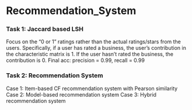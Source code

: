 # Recommendation_System

### Task 1: Jaccard based LSH

Focus on the “0 or 1” ratings rather than the actual ratings/stars from the users.
Specifically, if a user has rated a business, the user’s contribution in the characteristic matrix is 1. 
If the user hasn’t rated the business, the contribution is 0. 
Final acc:  precision = 0.99, recall = 0.99<br />

### Task 2:  Recommendation System
Case 1: Item-based CF recommendation system with Pearson similarity
Case 2: Model-based recommendation system
Case 3: Hybrid recommendation system 
